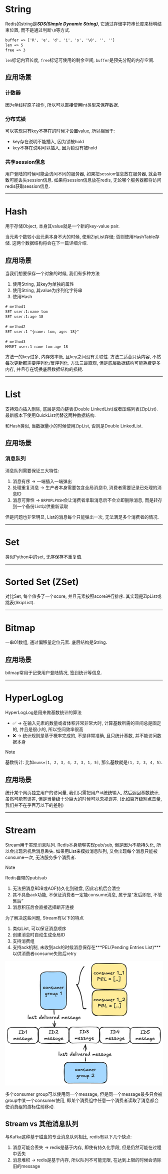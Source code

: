 # String

Redis的string是***SDS(Simple Dynamic String)***, 它通过存储字符串长度来标明结束位置, 而不是通过判断`\0`等方式.

```
buffer => ['R', 'e', 'd', 'i', 's', '\0', '', '']
len => 5
free => 3
```
`len`标记内容长度, `free`标记可使用的剩余空间, `buffer`是预先分配的内存空间.

## 应用场景

### 计数器
因为单线程原子操作, 所以可以直接使用int类型来保存数据.

### 分布式锁
可以实现只有key不存在的时候才设置value, 所以相当于:
* key存在说明不能插入, 因为锁被hold
* key不存在说明可以插入, 因为锁没有被hold

### 共享session信息
用户登陆的时候可能会访问不同的服务器, 如果把session信息放在服务器, 就会导致可能丢失session信息. 如果将session信息放在redis, 无论哪个服务器都将访问redis获取session信息.

---

# Hash

用于存储Object, 本身其value就是一个新的key-value pair.

当元素个数较小且元素本身不大的时候, 使用ZipList存储; 否则使用HashTable存储. 这两个数据结构将会在下一篇详细介绍.

## 应用场景

当我们想要保存一个对象的时候, 我们有多种方法
1. 使用String, 其key为单独的属性
2. 使用String, 其value为序列化字符串
3. 使用Hash

```
# method1
SET user:1:name tom
SET user:1:age 18

# method2
SET user:1 "{name: tom, age: 18}"

# method3
HMSET user:1 name tom age 18
```
方法一的key过多, 内存效率低, 且key之间没有关联性.
方法二适合只读内容, 不然每次更新都需要序列化/反序列化.
方法三最直观, 但是底层数据结构可能耗费更多内存, 并且存在切换底层数据结构的损耗.

---

# List

支持双向插入删除, 底层是双向链表(Double LinkedList)或者压缩列表(ZipList). 最新版本下使用QuickList代替这两种数据结构.

和Hash类似, 当数据量小的时候使用ZipList, 否则是Double LinkedList.

## 应用场景

### 消息队列
消息队列需要保证三大特性:
1. 消息有序 &rarr; 一端插入一端弹出
2. 处理重复消息 &rarr; 生产者本身需要包含全局消息ID, 消费者需要记录已处理的消息ID
3. 消息可靠性 &rarr; `BRPOPLPUSH`会让消费者拿取消息后不会立即删除消息, 而是转存到一个备份List以供重新读取

但是问题也非常明显, List的消息每个只能弹出一次, 无法满足多个消费者的情况.


---

# Set
类似Python中的set, 无序保存不重复值.

---

# Sorted Set (ZSet)
对比Set, 每个值多了一个score, 并且元素按照score进行排序. 其实现是ZipList或跳表(SkipList).

---

# Bitmap

一串01数组, 通过偏移量定位元素. 底层结构是String.

## 应用场景

bitmap常用于记录用户登陆情况, 签到统计等信息.

---

# HyperLogLog
HyperLogLog是用来做基数统计的算法
* ✅ &rarr; 在输入元素的数量或者体积非常非常大时, 计算基数所需的空间总是固定的, 并且是很小的, 所以空间效率很高
* ❌ &rarr; 统计规则是基于概率完成的, 不是非常准确, 且只统计基数, 并不能访问数据本身
> [!NOTE]
> 基数统计: 比如`nums=[1, 2, 3, 4, 2, 3, 1, 5]`, 那么基数就是`(1, 2, 3, 4, 5)`.

## 应用场景
统计某个网页独立用户的访问量, 我们只需把用户id统统输入, 然后返回基数统计, 虽然可能有误差, 但是当量级十分巨大的时候可以忽视误差. (比如百万级别点击量, 我们并不在乎百万以下的差别)

---

# Stream

Stream用于实现消息队列. Redis本身能够实现pub/sub, 但是因为不能持久化, 所以会出现宕机后消息丢失. 如果用List来模拟消息队列, 又会出现每个消息只能被consume一次, 无法服务多个消费者.

> [!NOTE]
> Redis自带的pub/sub
> 1. 无法把消息RDB或AOF持久化到磁盘, 因此宕机后会清空
> 2. 其不具备ack功能, 不保证消费者一定能consume消息, 属于是“发后即忘, 不管售后”
> 3. 消息积压后会直接选择断开连接

为了解决这些问题, Stream有以下的特点
1. 类似List, 可以保证消息顺序
2. 创建消息时自动生成全局ID
3. 支持消费组
4. 支持ack机制, 未收到ack的时候消息保存在***PEL(Pending Entries List)***以供消费者consume失败后retry

![Stream](./pic/2_DataType_Stream.png)

多个consumer group可以使用同一个message, 但是同一个message最多只会被group中某一个consumer使用, 即某个消费组中任意一个消费者读取了消息都会使消费组的游标往前移动.

## Stream vs 其他消息队列
与Kafka这种基于磁盘的专业消息队列相比, redis有以下几个缺点:
1. 消息可能会丢失 &rarr; redis是基于内存, 即使有持久化手段, 但是仍然可能在过程中丢失
2. 消息堆积 &rarr; redis是基于内存, 所以队列不可能无限, 在达到上限的时候会清除旧的message